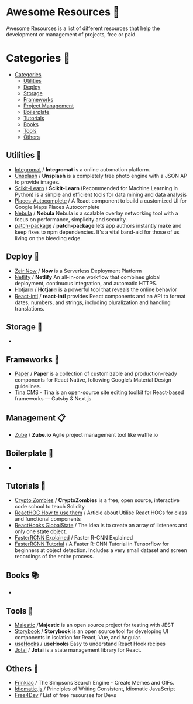 # Awesome Resources :notebook:
Awesome Resources is a list of different resources that help the development or management of projects, free or paid.

# Categories :bookmark_tabs:

- [Categories](#categories)
    - [Utilities](#utilities-wrench)
    - [Deploy](#deploy-electric_plug)
    - [Storage ](#storage-floppy_disk)
    - [Frameworks](#frameworks-art)
    - [Project Management](#management-clipboard)
    - [Boilerplate](#boilerplate-gem)
    - [Tutorials](#tutorials-notebook_with_decorative_cover)
    - [Books](#books-books)
    - [Tools](#tools-flashlight)
    - [Others](#others-christmas_tree)
  
  
## Utilities :wrench:
* [Integromat](https://www.integromat.com/en/) / **Integromat** is a online automation platform.
* [Unsplash](https://unsplash.com/developers) / **Unsplash** is a completely free photo engine with a JSON AP to provide images.
* [Scikit-Learn](https://scikit-learn.org/stable/) / **Scikit-Learn** (Recommended for Machine Learning in Python) is a simple and efficient tools for data mining and data analysis
* [Places-Autocomplete](https://github.com/hibiken/react-places-autocomplete) / A React component to build a customized UI for Google Maps Places Autocomplete
* [Nebula](https://github.com/slackhq/nebula) / **Nebula** Nebula is a scalable overlay networking tool with a focus on performance, simplicity and security.
* [patch-package](https://github.com/ds300/patch-package) / **patch-package** lets app authors instantly make and keep fixes to npm dependencies. It's a vital band-aid for those of us living on the bleeding edge.

## Deploy :electric_plug:
* [Zeir Now](https://zeit.co/now) / **Now** is a Serverless Deployment Platform
* [Netlify](https://www.netlify.com/) / **Netlify** An all-in-one workflow that combines global deployment, continuous integration, and automatic HTTPS.
* [Hotjar:fire:](https://www.hotjar.com) / **Hotjar**:fire: is a powerful tool that reveals the online behavior
* [React-intl](https://github.com/formatjs/react-intl) / **react-intl** provides React components and an API to format dates, numbers, and strings, including pluralization and handling translations.
## Storage :floppy_disk:
*

## Frameworks :art:
* [Paper](https://callstack.github.io/react-native-paper/) / **Paper** is a collection of customizable and production-ready components for React Native, following Google’s Material Design guidelines.
* [Tina CMS](https://tinacms.org/) - Tina is an open-source site editing toolkit for React-based frameworks — Gatsby & Next.js
## Management :clipboard:
* [Zube](https://zube.io) / **Zube.io** Agile project management tool like waffle.io

## Boilerplate :gem:
*

## Tutorials :notebook_with_decorative_cover:
* [Crypto Zombies](https://cryptozombies.io/en/course) / **CryptoZombies** is a free, open source, interactive code school to teach Solidity
* [ReactHOC How to use them](https://medium.com/@rossbulat/how-to-use-react-higher-order-components-c0be6821eb6c) / Article about Utilise React HOCs for class and functional components
* [ReactHooks GlobalState](https://medium.com/javascript-in-plain-english/state-management-with-react-hooks-no-redux-or-context-api-8b3035ceecf8) / The idea is to create an array of listeners and only one state object.
* [FasterRCNN Explained](https://medium.com/@smallfishbigsea/faster-r-cnn-explained-864d4fb7e3f8) / Faster R-CNN Explained
* [FasterRCNN Tutorial](https://github.com/jaspereb/FasterRCNNTutorial) / A Faster R-CNN Tutorial in Tensorflow for beginners at object detection. Includes a very small dataset and screen recordings of the entire process.

## Books :books:
*

## Tools :flashlight:
* [Majestic](https://github.com/Raathigesh/majestic/) /**Majestic** is an open source project for testing with JEST
* [Storybook](https://storybook.js.org/) / **Storybook** is an open source tool for developing UI components in isolation for React, Vue, and Angular.
* [useHooks](https://github.com/gragland/usehooks) / **useHooks** Easy to understand React Hook recipes
* [Jotai](https://github.com/pmndrs/jotai) / **Jotai** is a state management library for React.

## Others :christmas_tree:
* [Frinkiac](https://frinkiac.com/) / The Simpsons Search Engine - Create Memes and GIFs.
* [Idiomatic.js](https://github.com/rwaldron/idiomatic.js) / Principles of Writing Consistent, Idiomatic JavaScript
* [Free4Dev](https://free-for.dev/) / List of free resourses for Devs
